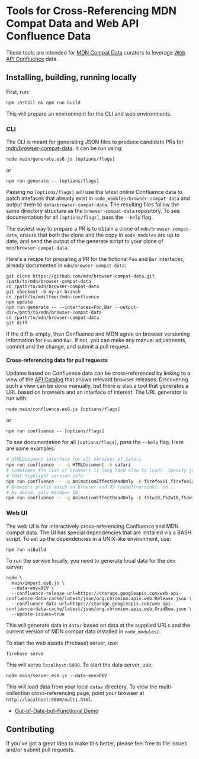 # Tools for Cross-Referencing MDN Compat Data and Web API Confluence Data

These tools are intended for
[MDN Compat Data](https://github.com/mdn/browser-compat-data) curators to
leverage [Web API Confluence](https://web-confluence.appspot.com/) data.

## Installing, building, running locally

First, run:

    npm install && npm run build

This will prepare an environment for the CLI and web environments.

### CLI

The CLI is meant for generating JSON files to produce candidate PRs for
[mdn/browser-compat-data](https://github.com/mdn/browser-compat-data). It can
be run using:

    node main/generate.es6.js [options/flags]

or

    npm run generate -- [options/flags]

Passing no `[options/flags]` will use the latest online Confluence data to
patch intefaces that already exist in `node_modules/browser-compat-data` and
output them to `data/browser-compat-data`. The resulting files follow the
same directory structure as the `browser-compat-data` repository. To see
documentation for all `[options/flags]`, pass the `--help` flag.

The easiest way to prepare a PR is to obtain a clone of
`mdn/browser-compat-data`, ensure that both the clone and the copy in
`node_modules` are up to date, and send the output of the generate script to
your clone of `mdn/browser-compat-data`.

Here's a recipe for preparing a PR for the fictional `Foo` and `Bar`
interfaces, already documented in `mdn/browser-compat-data`:

    git clone https://github.com/mdn/browser-compat-data.git /path/to/mdn/browser-compat-data
    cd /path/to/mdn/browser-compat-data
    git checkout -b my-pr-branch
    cd /path/to/mdittmer/mdn-confluence
    npm update
    npm run generate -- --interfaces=Foo,Bar --output-dir=/path/to/mdn/browser-compat-data
    cd /path/to/mdn/browser-compat-data
    git diff

If the diff is empty, then Confluence and MDN agree on browser versioning
information for `Foo` and `Bar`. If not, you can make any manual adjustments,
commit and the change, and submit a pull request.

#### Cross-referencing data for pull requests

Updates based on Confluence data can be cross-referenced by linking to a view
of the [API Catalog](https://web-confluence.appspot.com/#!/catalog) that
shows relevant browser releases. Discovering such a view can be done
manually, but there is also a tool that generates a URL based on browsers and
an interface of interest. The URL generator is run with:

    node main/confluence.es6.js [options/flags]

or

    npm run confluence -- [options/flags]

To see documentation for all `[options/flags]`, pass the `--help`
flag. Here are some examples:

```bash
# HTMLDocument interface for all versions of Safari
npm run confluence -- -q HTMLDocument -b safari
# Sometimes the list of browsers is long (and slow to load). Specify just a few
# that highlight version info
npm run confluence -- -q AnimationEffectReadOnly -b firefox51,firefox52,firefox53,firefox54
# Browsers prefix match on browser and OS [name][version], so...
# As above, only Windows 10:
npm run confluence -- -q AnimationEffectReadOnly -b f51w10,f52w10,f53w10,f54w10
```

### Web UI

The web UI is for interactively cross-referencing Confluence and MDN compat
data. The UI has special dependencies that are installed via a BASH
script. To set up the dependencies in a UNIX-like environment, use:

    npm run uiBuild

To run the service locally, you need to generate local data for the dev
server:

    node \
      main/import.es6.js \
      --data-env=DEV \
      --confluence-release-url=https://storage.googleapis.com/web-api-confluence-data-cache/latest/json/org.chromium.apis.web.Release.json \
      --confluence-data-url=https://storage.googleapis.com/web-api-confluence-data-cache/latest/json/org.chromium.apis.web.GridRow.json \
      --update-issues=true

This will generate data in `data/` based on data at the supplied URLs and the
current version of MDN compat data installed in `node_modules/`.

To start the web assets (firebase) server, use:

    firebase serve

This will serve `localhost:5000`. To start the data server, use:

    node main/server.es6.js --data-env=DEV

This will load data from your local `data/` directory. To view the
multi-collection cross-referencing page, point your browser at
`http://localhost:5000/multi.html`.

- [Out-of-Date-but-Functional Demo](https://mdittmer.github.io/mdn-confluence/multi.html)

## Contributing

If you've got a great idea to make this better, please feel free to file
issues and/or submit pull requests.
